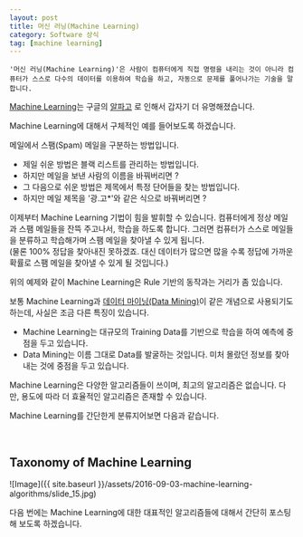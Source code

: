 ```yaml
---
layout: post
title: 머신 러닝(Machine Learning)
category: Software 상식
tag: [machine learning]
---
```


~~~
'머신 러닝(Machine Learning)'은 사람이 컴퓨터에게 직접 명령을 내리는 것이 아니라 컴퓨터가 스스로 다수의 데이터를 이용하여 학습을 하고, 자동으로 문제를 풀어나가는 기술을 말합니다.
~~~

[Machine Learning](https://ko.wikipedia.org/wiki/%EB%A8%B8%EC%8B%A0_%EB%9F%AC%EB%8B%9D)는 구글의 [알파고](https://ko.wikipedia.org/wiki/%EC%95%8C%ED%8C%8C%EA%B3%A0) 로 인해서 갑자기 더 유명해졌습니다.


Machine Learning에 대해서 구체적인 예를 들어보도록 하겠습니다.

메일에서 스팸(Spam) 메일을 구분하는 방법입니다.

* 제일 쉬운 방법은 블랙 리스트를 관리하는 방법입니다.
* 하지만 메일을 보낸 사람의 이름을 바꿔버리면 ?
* 그 다음으로 쉬운 방법은 제목에서 특정 단어들을 찾는 방법입니다.
* 하지만 메일 제목을 '광.고*'와 같은 식으로 바꿔버리면 ?

이제부터 Machine Learning 기법이 힘을 발휘할 수 있습니다.
컴퓨터에게 정상 메일과 스팸 메일들을 잔뜩 주고나서, 학습을 하도록 합니다. 그러면 컴퓨터가 스스로 메일들을 분류하고 학습해가며 스팸 메일을 찾아낼 수 있게 됩니다.  
(물론 100% 정답을 찾아내진 못하겠죠. 대신 데이터가 많으면 많을 수록 정답에 가까운 확률로 스팸 메일을 찾아낼 수 있게 될 것입니다.) 

위의 예제와 같이 Machine Learning은 Rule 기반의 동작과는 거리가 좀 있습니다.


보통 Machine Learning과 [데이터 마이닝(Data Mining)](https://ko.wikipedia.org/wiki/%EB%8D%B0%EC%9D%B4%ED%84%B0_%EB%A7%88%EC%9D%B4%EB%8B%9D)이 같은 개념으로 
사용되기도 하는데, 사실은 조금 다른 특징이 있습니다.

* Machine Learning는 대규모의 Training Data를 기반으로 학습을 하여
예측에 중점을 두고 있습니다.
* Data Mining는 이름 그대로 Data를 발굴하는 것입니다. 미처 몰랐던 정보를
찾아내는 것에 중점을 두고 있습니다.


Machine Learning은 다양한 알고리즘들이 쓰이며, 
최고의 알고리즘은 없습니다. 다만, 용도에 따라 더 효율적인 알고리즘은 존재할 수 있습니다.

Machine Learning를 간단한게 분류지어보면 다음과 같습니다.

<br>

## Taxonomy of Machine Learning

![Image]({{ site.baseurl }}/assets/2016-09-03-machine-learning-algorithms/slide_15.jpg) 

다음 번에는 Machine Learning에 대한 대표적인 알고리즘들에 대해서 간단히 포스팅 해 보도록 하겠습니다.